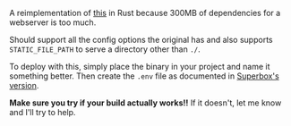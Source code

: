 A reimplementation of [this](https://github.com/Superbox2147/simple-http-server) in Rust because 300MB of dependencies for a webserver is too much.

Should support all the config options the original has and also supports `STATIC_FILE_PATH` to serve a directory other than `./`.

To deploy with this, simply place the binary in your project and name it something better. Then create the `.env` file as documented in [Superbox's version](https://github.com/Superbox2147/simple-http-server).

**Make sure you try if your build actually works!!** If it doesn't, let me know and I'll try to help.
